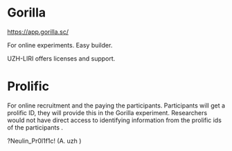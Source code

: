 # Gorilla  

https://app.gorilla.sc/  

For online experiments. Easy builder.  

UZH-LIRI offers licenses and support.  

 
# Prolific  

For online recruitment and the paying the participants. Participants will get a prolific ID, they will provide this in the Gorilla experiment. Researchers would not have direct access to identifying information from the prolific ids of the participants .  

?Neulin_Pr0l1f1c!  (A. uzh )

 

